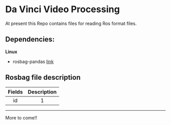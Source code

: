 # Da Vinci Video Processing

At present this Repo contains files for reading Ros format files.

## Dependencies:

**Linux**

- rosbag-pandas [link](https://pypi.org/project/rosbag_pandas/)

## Rosbag file description

|Fields|Description|
|:---:|:---:|
|id|1|

-----------
More to come!!
